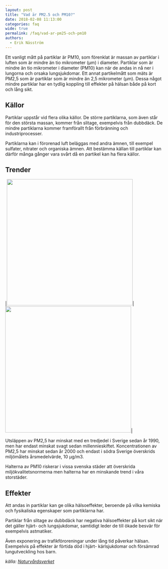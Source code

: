 ```yaml
---
layout: post
title: "Vad är PM2.5 och PM10?"
date: 2018-02-08 11:13:00
categories: faq
wide: true
permalink: /faq/vad-ar-pm25-och-pm10
authors:
  - Erik Näsström
---
```

Ett vanligt mått på partiklar är PM10, som förenklat är massan av partiklar i luften som är mindre än tio mikrometer (µm) i diameter. Partiklar som är mindre än tio mikrometer i diameter (PM10) kan när de andas in nå ner i lungorna och orsaka lungsjukdomar.
Ett annat partikelmått som mäts är PM2,5 som är partiklar som är mindre än 2,5 mikrometer (μm). Dessa något mindre partiklar har en tydlig koppling till effekter på hälsan både på kort och lång sikt.

## Källor

Partiklar uppstår vid flera olika källor. De större partiklarna, som även står för den största massan, kommer från slitage, exempelvis från dubbdäck. De mindre partiklarna kommer framförallt från förbränning och industriprocesser.

Partiklarna kan i förorenad luft beläggas med andra ämnen, till exempel sulfater, nitrater och organiska ämnen. Att bestämma källan till partiklar kan därför många gånger vara svårt då en partikel kan ha flera källor.

## Trender

|<img src="http://www.naturvardsverket.se/PageFiles/3213/1445_sv.png" width="400">|<img src="http://www.naturvardsverket.se/PageFiles/53739/14572_sv.png" width="400">|

Utsläppen av PM2,5 har minskat med en tredjedel i Sverige sedan år 1990, men har endast minskat svagt sedan millennieskiftet.
Koncentrationen av PM2,5 har minskat sedan år 2000 och endast i södra Sverige överskrids miljömålets årsmedelvärde, 10 µg/m3. 

Halterna av PM10 riskerar i vissa svenska städer att överskrida miljökvalitetsnormerna men halterna har en minskande trend i våra storstäder.

## Effekter

Att andas in partiklar kan ge olika hälsoeffekter, beroende på vilka kemiska och fysikaliska egenskaper som partiklarna har.

Partiklar från slitage av dubbdäck har negativa hälsoeffekter på kort sikt när det gäller hjärt- och lungsjukdomar, samtidigt leder de till ökade besvär för exempelvis astmatiker.

Även exponering av trafikföroreningar under lång tid påverkar hälsan. Exempelvis på effekter är förtida död i hjärt- kärlsjukdomar och försämrad lungutveckling hos barn.

_källa: [Naturvårdsverket](http://www.naturvardsverket.se/Sa-mar-miljon/Klimat-och-luft/Luftfororeningar/Partiklar/)_